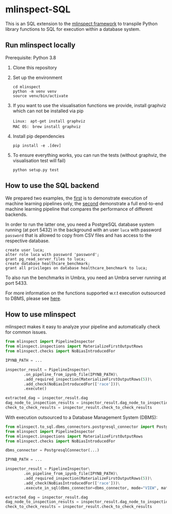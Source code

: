 mlinspect-SQL
================================
This is an SQL extension to the [mlinspect framework](https://github.com/stefan-grafberger/mlinspect) to transpile Python library functions to SQL for execution within a database system.

## Run mlinspect locally

Prerequisite: Python 3.8

1. Clone this repository
2. Set up the environment

	`cd mlinspect` <br>
	`python -m venv venv` <br>
	`source venv/bin/activate` <br>

3. If you want to use the visualisation functions we provide, install graphviz which can not be installed via pip

    `Linux: ` `apt-get install graphviz` <br>
    `MAC OS: ` `brew install graphviz` <br>
	
4. Install pip dependencies 

    `pip install -e .[dev]` <br>

5. To ensure everything works, you can run the tests (without graphviz, the visualisation test will fail)

    `python setup.py test` <br>
    

## How to use the SQL backend
We prepared two examples, the [first](notebooks/example_to_sql/to_sql_demo_pure_pipeline.ipynb) is to demonstrate execution of machine learning pipelines only, the [second](example_to_sql/to_sql_demo_inspection.ipynb) demonstrate a full end-to-end machine learning pipeline that compares the performance of different backends.

In order to run the latter one, you need a PostgreSQL database system running (at port 5432) in the background with an user `luca` with password `password` that is allowed to copy from CSV files and has access to the respective database.

	create user luca;
	alter role luca with password 'password';
	grant pg_read_server_files to luca;
	create database healthcare_benchmark;
	grant all privileges on database healthcare_benchmark to luca;

To also run the benchmarks in Umbra, you need an Umbra server running at port 5433.

For more information on the functions supported w.r.t execution outsourced to DBMS, please see [here](mlinspect/monkeypatchingSQL/README.md).

## How to use mlinspect
mlinspect makes it easy to analyze your pipeline and automatically check for common issues.
```python
from mlinspect import PipelineInspector
from mlinspect.inspections import MaterializeFirstOutputRows
from mlinspect.checks import NoBiasIntroducedFor

IPYNB_PATH = ...

inspector_result = PipelineInspector\
        .on_pipeline_from_ipynb_file(IPYNB_PATH)\
        .add_required_inspection(MaterializeFirstOutputRows(5))\
        .add_check(NoBiasIntroducedFor(['race']))\
        .execute()

extracted_dag = inspector_result.dag
dag_node_to_inspection_results = inspector_result.dag_node_to_inspection_results
check_to_check_results = inspector_result.check_to_check_results
```

With execution outsourced to a Database Management System (DBMS):

```python
from mlinspect.to_sql.dbms_connectors.postgresql_connector import PostgresqlConnector
from mlinspect import PipelineInspector
from mlinspect.inspections import MaterializeFirstOutputRows
from mlinspect.checks import NoBiasIntroducedFor

dbms_connector = PostgresqlConnector(...)

IPYNB_PATH = ...

inspector_result = PipelineInspector\
        .on_pipeline_from_ipynb_file(IPYNB_PATH)\
        .add_required_inspection(MaterializeFirstOutputRows(5))\
        .add_check(NoBiasIntroducedFor(['race']))\
        .execute_in_sql(dbms_connector=dbms_connector, mode="VIEW", materialize=True)

extracted_dag = inspector_result.dag
dag_node_to_inspection_results = inspector_result.dag_node_to_inspection_results
check_to_check_results = inspector_result.check_to_check_results
```
